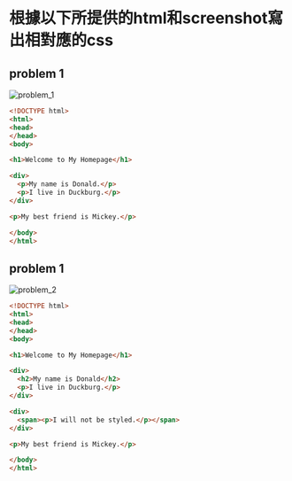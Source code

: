 # 根據以下所提供的html和screenshot寫出相對應的css

## problem 1
 
![problem_1](http://i.imgur.com/y633a57.png)

```html
<!DOCTYPE html>
<html>
<head>
</head>
<body>

<h1>Welcome to My Homepage</h1>

<div>
  <p>My name is Donald.</p>
  <p>I live in Duckburg.</p>
</div>

<p>My best friend is Mickey.</p>

</body>
</html>
```

## problem 1
![problem_2](http://i.imgur.com/tLM7MAc.png)

```html
<!DOCTYPE html>
<html>
<head>
</head>
<body>

<h1>Welcome to My Homepage</h1>

<div>
  <h2>My name is Donald</h2>
  <p>I live in Duckburg.</p>
</div>

<div>
  <span><p>I will not be styled.</p></span>
</div>

<p>My best friend is Mickey.</p>

</body>
</html>

```
